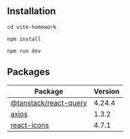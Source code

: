 ## Installation

```
cd vite-homework

npm install

npm run dev
```

## Packages

| Package                                                                      | Version |
| ---------------------------------------------------------------------------- | :------ |
| [@tanstack/react-query](https://www.npmjs.com/package/@tanstack/react-query) | 4.24.4  |
| [axios](https://www.npmjs.com/package/@tanstack/react-query)                 | 1.3.2   |
| [react-icons](https://www.npmjs.com/package/@tanstack/react-query)           | 4.7.1   |

